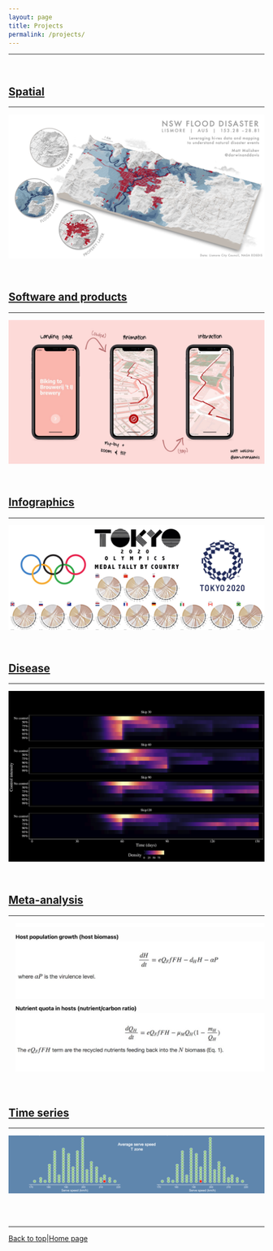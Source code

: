 ```yaml
---
layout: page
title: Projects    
permalink: /projects/
---
```

<a id="top"></a>

******      

<br>      

## [Spatial](./spatial.md)  

******  

![](spatial/lismore1.png)   

<br>  

## [Software and products](./coding_club.md)          
  
******    

![](30daymap2020/day26_flow.jpg)               
  
<br>  

## [Infographics](./infographics.md)            
  
******    

![](infographics/header1.jpg)                    
  
<br>  

## [Disease](./disease.md)  
  
******    

![](disease/disease5.png)      

<br>  

## [Meta-analysis](./meta.md)  

******    

![](meta/metae7.jpg)  
 
<br>  

## [Time series](./time_series.md)  

******  

![](time_series/ausopen/ao_header.png)    

<br>  
<br>  

******  

[Back to top](#top)|[Home page](./index.md)
